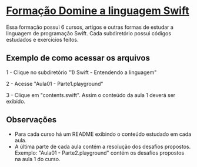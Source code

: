 # [Formação Domine a linguagem Swift](https://cursos.alura.com.br/formacao-domine-linguagem-swift)

Essa formação possui 6 cursos, artigos e outras formas de estudar a linguagem de programação Swift. Cada subdiretório possui códigos estudados e exercícios feitos.

## Exemplo de como acessar os arquivos

1 - Clique no subdiretório "1) Swift - Entendendo a linguagem"

2 - Acesse "Aula01 - Parte1.playground"

3 - Clique em "contents.swift". Assim o conteúdo da aula 1 deverá ser exibido.

## Observações
- Para cada curso há um README exibindo o conteúdo estudado em cada aula.
- A última parte de cada aula contém a resolução dos desafios propostos. Exemplo: "Aula01 - Parte2.playground" contém os desafios propostos na aula 1 do curso.
